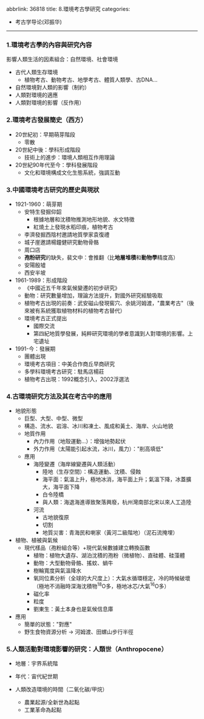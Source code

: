 abbrlink: 36818
title: 8.環境考古學研究
categories:
  - 考古学导论(邓振华)
---
### 1.環境考古學的內容與研究內容

影響人類生活的因素組合：自然環境、社會環境

- 古代人類生存環境
	- 植物考古、動物考古、地學考古、體質人類學、古DNA...
- 自然環境對人類的影響（制約）
- 人類對環境的適應
- 人類對環境的影響（反作用）

### 2.環境考古發展簡史（西方）

- 20世紀初：早期萌芽階段
	- 零散
- 20世紀中後：學科形成階段
	- 技術上的進步：環境人類相互作用理論
- 20世紀90年代至今：學科發展階段
	- 文化和環境構成文化生態系統，強調互動

### 3.中國環境考古研究的歷史與現狀

- 1921-1960：萌芽期
	- 安特生發掘仰韶
		- 根據地層和沈積物推測地形地貌、水文特徵
		- 紅燒土上發現水稻印痕，植物考古
	- 李濟發掘西陰村邀請地質學家袁復禮
	- 城子崖邀請楊鐘健研究動物骨骼
	- 周口店
	- **孢粉研究**的缺失，裴文中：會推翻（比**地層堆積**和**動物學**精度高）
	- 安陽殷墟
	- 西安半坡
- 1961-1989：形成階段
	- 《中國近五千年來氣候變遷的初步研究》
	- 動物：研究數量增加，理論方法提升，對國外研究經驗吸取
	- 植物考古出現的前奏：武安磁山發現窖穴、余姚河姆渡，"農業考古"（後來被有系統獲取植物材料的植物考古替代）
	- 環境考古正式提出
		- 國際交流
		- 第四紀地質學發展，純粹研究環境的學者意識到人對環境的影響。上宅遺址
- 1991-今：發展期
	- 團體出現
	- 環境考古項目：中美合作商丘早商研究
	- 多學科環境考古研究：駐馬店楊莊
	- 植物考古出現：1992概念引入，2002浮選法

### 4.古環境研究方法及其在考古中的應用

- 地貌形態
	- 巨型、大型、中型、微型
	- 構造、流水、岩溶、冰川和凍土、風成和黃土、海岸、火山地貌
	- 地質作用
		- 內力作用（地殼運動...）：增強地勢起伏
		- 外力作用（太陽能引起水流，冰川，風力）："削高填低"
	- 應用
		- 海陸變遷（海岸線變遷與人類活動）
			- 陸地（生存空間）：構造運動、沈積、侵蝕
			- 海平面：氣溫上升，極地冰消，海平面上升；氣溫下降，冰蓋擴大，海平面下降
			- 白令陸橋 
			- 與人類：海退海進導致聚落興廢，杭州灣南部北宋以來人工造陸
		- 河流
			- 古地貌復原
			- 切割
			- 地質災害：青海民和喇家（黃河二級階地）（泥石流掩埋）
- 植物、植被與氣候
	- 現代樣品（孢粉組合等）+現代氣候數據建立轉換函數
		- 植物：植物大遺存、湖泊沈積的孢粉（微植物）、直硅體、硅藻體
		- 動物：大型動物骨骼、搖蚊、蝸牛
		- 樹輪寬度與氣溫降水
		- 氧同位素分析（全球的大尺度上）：大氣水循環穩定，冷的時候破壞（極地不消融時深海沈積物<sup>18</sup>O多，極地冰芯/大氣<sup>16</sup>O多）
		- 磁化率
		- 粒度
		- 劉東生：黃土本身也是氣候信息庫
- 應用
	- 簡單的狀態："對應"
	- 野生食物資源分析 -> 河姆渡、田螺山步行半徑

### 5.人類活動對環境影響的研究：人類世（Anthropocene）

- 地層：宇界系統階
- 年代：宙代紀世期

- 人類改造環境的時間（二氧化碳/甲烷）
	- 農業起源/全新世為起點
	- 工業革命為起點